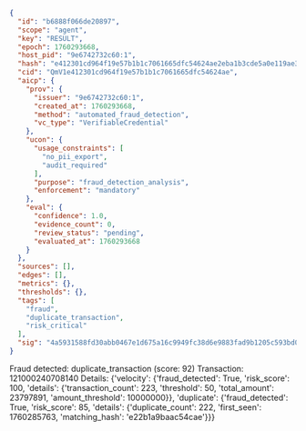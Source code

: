 ```json
{
  "id": "b6888f066de20897",
  "scope": "agent",
  "key": "RESULT",
  "epoch": 1760293668,
  "host_pid": "9e6742732c60:1",
  "hash": "e412301cd964f19e57b1b1c7061665dfc54624ae2eba1b3cde5a0e119ae392ec",
  "cid": "QmV1e412301cd964f19e57b1b1c7061665dfc54624ae",
  "aicp": {
    "prov": {
      "issuer": "9e6742732c60:1",
      "created_at": 1760293668,
      "method": "automated_fraud_detection",
      "vc_type": "VerifiableCredential"
    },
    "ucon": {
      "usage_constraints": [
        "no_pii_export",
        "audit_required"
      ],
      "purpose": "fraud_detection_analysis",
      "enforcement": "mandatory"
    },
    "eval": {
      "confidence": 1.0,
      "evidence_count": 0,
      "review_status": "pending",
      "evaluated_at": 1760293668
    }
  },
  "sources": [],
  "edges": [],
  "metrics": {},
  "thresholds": {},
  "tags": [
    "fraud",
    "duplicate_transaction",
    "risk_critical"
  ],
  "sig": "4a5931588fd30abb0467e1d675a16c9949fc38d6e9883fad9b1205c593bd0c96"
}
```

Fraud detected: duplicate_transaction (score: 92)
Transaction: 121000240708140
Details: {'velocity': {'fraud_detected': True, 'risk_score': 100, 'details': {'transaction_count': 223, 'threshold': 50, 'total_amount': 23797891, 'amount_threshold': 10000000}}, 'duplicate': {'fraud_detected': True, 'risk_score': 85, 'details': {'duplicate_count': 222, 'first_seen': 1760285763, 'matching_hash': 'e22b1a9baac54cae'}}}
